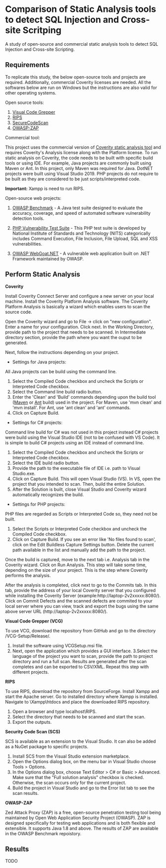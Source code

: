 # Comparison of Static Analysis tools to detect SQL Injection and Cross-site Scritping
A study of open-source and commercial static analysis tools to detect SQL Injection and Cross-site Scripting.
 
## Requirements
To replicate this study, the below open-source tools and projects are required. Additionally, commercial Coverity licenses are needed. All the softwares below are run on Windows but the instructions are also valid for other operating systems. 

Open source tools:

1. [Visual Code Grepper](https://github.com/nccgroup/VCG)
2. [RIPS](http://rips-scanner.sourceforge.net/)
3. [SecureCodeScan](https://security-code-scan.github.io/)
4. [OWASP-ZAP](https://owasp.org/www-project-zap/)

Commercial tool:

This project uses the commercial version of [Coverity static analysis tool](https://community.synopsys.com/s/getting-started-with-synopsys#GSCoverity) and requires Coverity's Analysis license along with the Platform license. To run static analysis on Coverity, the code needs to be built with specific build tools or using IDE. For example, Java projects are commonly built using Maven or Ant. In this project, only Maven was required for Java. DotNET projects were built using Visual Studio 2019. PHP projects do not require to be built as they are considered to be just scripts/interpreted code. 

**Important:** Xampp is need to run RIPS.

Open-source web projects:

1. [OWASP Benchmark](https://github.com/OWASP/Benchmark) - A Java test suite designed to evaluate the accuracy, coverage, and speed of automated software vulnerability detection tools. 

2. [PHP Vulnerability Test Suite](https://samate.nist.gov/SARD/testsuite.php) - This PHP test suite is developed by National Institute of Standards and Technology (NITS) categorically includes Command Execution, File Inclusion, File Upload, SQL and XSS vulnerabilities.

3. [OWASP WebGoat.NET](https://github.com/OWASP/WebGoat.NET) - A vulnerable web application built on .NET Framework maintained by OWASP.


## Perform Static Analysis

**Coverity**

Install Coverity Connect Server and configure a new server on your local machine. Install the Coverity Platform Analysis software. The Coverity Platform Analysis is basically a wizard which enables users to scan the source code.

Open the Coverity wizard and go to File -> click on "new configuration". Enter a name for your configuration. Click next. In the Working Directory, provide path to the project that needs to be scanned. In Intermediate directory section, provide the path where you want the ouput to be generated. 

Next, follow the instructions depending on your project.

* Settings for Java projects:

All Java projects can be build using the command line.
1. Select the Compiled Code checkbox and uncheck the Scripts or Interpreted Code checkbox.
2. Select the Command line build radio button.
3. Enter the 'Clean' and 'Build' commands depending upon the build tool ([Maven](https://maven.apache.org/install.html) or [Ant](https://ant.apache.org/manual/install.html) build) used in the project. For Maven, use 'mvn clean' and 'mvn install'. For Ant, use 'ant clean' and 'ant' commands.
4. Click on Capture Build.

* Settings for C# projects:

Command line build for C# was not used in this project instead C# projects were build using the Visual Studio IDE (not to be confused with VS Code). It is simple to build C# projects using an IDE instead of command line. 
1. Select the Compiled Code checkbox and uncheck the Scripts or Interpreted Code checkbox.
2. Select the IDE build radio button.
3. Provide the path to the executable file of IDE i.e. path to Visual Studio.exe.
4. Click on Capture Build. This will open Visual Studio (VS). In VS, open the project that you intended to scan. Then, build the entire Solution. 
5. After the Solution is built, close Visual Studio and Coverity wizard automatically recognizes the build. 

* Settings for PHP projects:

PHP files are regarded as Scripts or Interpreted Code so, they need not be built.
1. Select the Scripts or Interpreted Code checkbox and uncheck the Compiled Code checkbox.
2. Click on Capture Build. If you see an error like 'No files found to scan', click on the Edit Buildless Capture Settings button. Delete the current path available in the list and manually add the path to the project. 

Once the build is captured, move to the next tab i.e. Analysis tab in the Coverity wizard. Click on Run Analysis. This step will take some time, depending on the size of your project. This is the step where Coverity performs the analysis. 

After the analysis is completed, click next to go to the Commits tab. In this tab, provide the address of your local Coverity server that you configured while installing the Coverity Server (example:http://laptop-2v2xxxxx:8080/). Click on Commit Defects and the scanned defects are commited to your local server where you can view, track and export the bugs using the same above server URL (http://laptop-2v2xxxxx:8080/).
         
**Visual Code Grepper (VCG)**

To use VCG, download the repository from GitHub and go to the directory /VCG-Setup/Release/. 

1. Install the software using VCGSetup.msi file. 
2. Next, open the application which provides a GUI interface. 
3.Select the language of the project you want to scan, provide the path to project directory and run a full scan. Results are generated after the scan completes and can be exported to CSV/XML. Repeat this step with different projects. 

**RIPS**

To use RIPS, download the repository from SourceForge. Install Xampp and start the Apache server. Go to installed directory where Xampp is installed. Navigate to \Xampp\htdocs and place the downloaded RIPS repository.  

1. Open a browser and type localhost\RIPS. 
2. Select the directory that needs to be scanned and start the scan.
3. Export the outputs.

**Security Code Scan (SCS)**

SCS is available as an extension to the Visual Studio. It can also be added as a NuGet package to specific projects. 

1. Install SCS from the Visual Studio extension marketplace.
2. Open the Options dialog box, on the menu bar in Visual Studio choose Tools > Options. 
3. In the Options dialog box, choose Text Editor > C# or Basic > Advanced. Make sure that the "Full solution analysis" checkbox is checked. Otherwise, the scan occurs only for the current project.
4. Build the project in Visual Studio and go to the Error list tab to see the scan results.

**OWASP-ZAP**

Zed Attack Proxy (ZAP) is a free, open-source penetration testing tool being maintained by Open Web Application Security Project (OWASP). ZAP is designed specifically for testing web applications and is both flexible and extensible. It supports Java 1.8 and above. The results of ZAP are available in the OWASP Benchmark repoistory.


## Results
TODO
